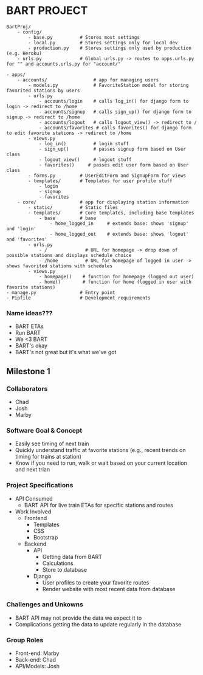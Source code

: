# BART PROJECT
```
BartProj/
    - config/
        - base.py          # Stores most settings
        - local.py         # Stores settings only for local dev
        - production.py    # Stores settings only used by production (e.g. Heroku)
    - urls.py              # Global urls.py -> routes to apps.urls.py for "" and accounts.urls.py for "account/"

- apps/                    
    - accounts/                 # app for managing users
        - models.py             # FavoriteStation model for storing favorited stations by users
        - urls.py               
            - accounts/login    # calls log_in() for django form to login -> redirect to /home
            - accounts/signup   # calls sign_up() for django form to signup -> redirect to /home
            - accounts/logout   # calls logout_view() -> redirect to /
            - accounts/favorites # calls favorites() for django form to edit favorite stations -> redirect to /home
        - views.py         
            - log_in()          # login stuff
            - sign_up()         # passes signup form based on User class
            - logout_view()     # logout stuff
            - favorites()     # passes edit user form based on User class
        - forms.py         # UserEditForm and SignupForm for views
        - templates/       # Templates for user profile stuff
            - login
            - signup
            - favorites
    - core/                # app for displaying station information
        - static/          # Static files
        - templates/       # Core templates, including base templates
            - base         # base
                - home_logged_in     # extends base: shows 'signup' and 'login' 
                - home_logged_out    # extends base: shows 'logout' and 'favorites'
        - urls.py
            - /              # URL for homepage -> drop down of possible stations and displays schedule choice
            - /home          # URL for homepage of logged in user -> shows favorited stations with schedules
        - views.py
            - homepage()    # function for homepage (logged out user)
            - home()        # function for home (logged in user with favorite stations)
- manage.py                # Entry point
- Pipfile                  # Development requirements

```




### Name ideas???
* BART ETAs
* Run BART
* We <3 BART
* BART's okay
* BART's not great but it's what we've got

## Milestone 1

### Collaborators
* Chad
* Josh
* Marby

### Software Goal & Concept
* Easily see timing of next train
* Quickly understand traffic at favorite stations (e.g., recent trends on timing for trains at station)
* Know if you need to run, walk or wait based on your current location and next trian

### Project Specifications
* API Consumed
    * BART API for live train ETAs for specific stations and routes
* Work Involved
    * Frontend
        * Templates
        * CSS
        * Bootstrap
    * Backend
        * API 
            * Getting data from BART
            * Calculations
            * Store to database
        * Django
            * User profiles to create your favorite routes
            * Render website with most recent data from database

### Challenges and Unkowns
* BART API may not provide the data we expect it to
* Complications getting the data to update regularly in the database

### Group Roles
* Front-end: Marby
* Back-end: Chad
* API/Models: Josh
